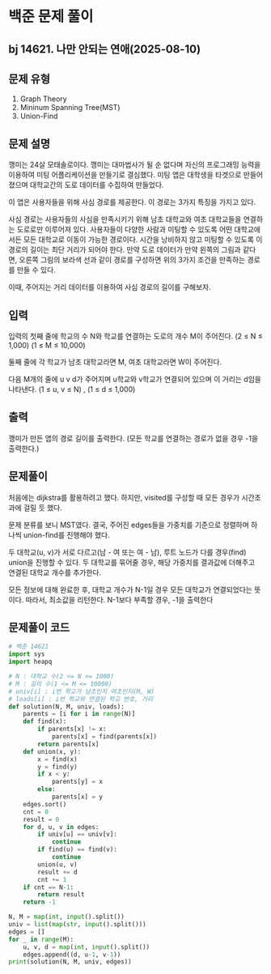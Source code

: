 # 백준 문제 풀이

## bj 14621. 나만 안되는 연애(2025-08-10)

## 문제 유형

1. Graph Theory
2. Mininum Spanning Tree(MST)
3. Union-Find

## 문제 설명

깽미는 24살 모태솔로이다. 깽미는 대마법사가 될 순 없다며 자신의 프로그래밍 능력을 이용하여 미팅 어플리케이션을 만들기로 결심했다. 미팅 앱은 대학생을 타겟으로 만들어졌으며 대학교간의 도로 데이터를 수집하여 만들었다.

이 앱은 사용자들을 위해 사심 경로를 제공한다. 이 경로는 3가지 특징을 가지고 있다.

사심 경로는 사용자들의 사심을 만족시키기 위해 남초 대학교와 여초 대학교들을 연결하는 도로로만 이루어져 있다.
사용자들이 다양한 사람과 미팅할 수 있도록 어떤 대학교에서든 모든 대학교로 이동이 가능한 경로이다.
시간을 낭비하지 않고 미팅할 수 있도록 이 경로의 길이는 최단 거리가 되어야 한다.
만약 도로 데이터가 만약 왼쪽의 그림과 같다면, 오른쪽 그림의 보라색 선과 같이 경로를 구성하면 위의 3가지 조건을 만족하는 경로를 만들 수 있다.

이때, 주어지는 거리 데이터를 이용하여 사심 경로의 길이를 구해보자.

## 입력

입력의 첫째 줄에 학교의 수 N와 학교를 연결하는 도로의 개수 M이 주어진다. (2 ≤ N ≤ 1,000) (1 ≤ M ≤ 10,000)

둘째 줄에 각 학교가 남초 대학교라면 M, 여초 대학교라면 W이 주어진다.

다음 M개의 줄에 u v d가 주어지며 u학교와 v학교가 연결되어 있으며 이 거리는 d임을 나타낸다. (1 ≤ u, v ≤ N) , (1 ≤ d ≤ 1,000)

## 출력

깽미가 만든 앱의 경로 길이를 출력한다. (모든 학교를 연결하는 경로가 없을 경우 -1을 출력한다.)

## 문제풀이

처음에는 dijkstra를 활용하려고 했다. 하지만, visited를 구성할 때 모든 경우가 시간초과에 걸릴 듯 했다.

문제 분류를 보니 MST였다. 결국, 주어진 edges들을 가중치를 기준으로 정렬하며 하나씩 union-find를 진행해야 했다.

두 대학교(u, v)가 서로 다르고(남 - 여 또는 여 - 남), 루트 노드가 다를 경우(find) union을 진행할 수 있다. 두 대학교를 묶어줄 경우, 해당 가중치를 결과값에 더해주고 연결된 대학교 개수를 추가한다.

모든 정보에 대해 완료한 후, 대학교 개수가 N-1일 경우 모든 대학교가 연결되었다는 뜻이다. 따라서, 최소값을 리턴한다. N-1보다 부족할 경우, -1을 출력한다

## 문제풀이 코드

```python
# 백준 14621
import sys
import heapq

# N : 대학교 수(2 <= N <= 1000)
# M : 길의 수(1 <= M <= 10000)
# univ[i] : i번 학교가 남초인지 여초인지(M, W)
# loads[i] : i번 학교와 연결된 학교 번호, 거리
def solution(N, M, univ, loads):
    parents = [i for i in range(N)]
    def find(x):
        if parents[x] != x:
            parents[x] = find(parents[x])
        return parents[x]
    def union(x, y):
        x = find(x)
        y = find(y)
        if x < y:
            parents[y] = x
        else:
            parents[x] = y
    edges.sort()
    cnt = 0
    result = 0
    for d, u, v in edges:
        if univ[u] == univ[v]:
            continue
        if find(u) == find(v):
            continue
        union(u, v)
        result += d
        cnt += 1
    if cnt == N-1:
        return result
    return -1

N, M = map(int, input().split())
univ = list(map(str, input().split()))
edges = []
for _ in range(M):
    u, v, d = map(int, input().split())
    edges.append((d, u-1, v-1))
print(solution(N, M, univ, edges))
```

```java


```
